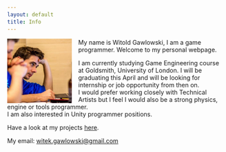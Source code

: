 ```yaml
---
layout: default
title: Info
---
```



<img style="float: left; margin-right: 15px; width: 150px; height: 150px;" src="/images/photo.jpg">

My name is Witold Gawlowski, I am a game programmer. Welcome to my personal webpage.

I am currently studying Game Engineering course at Goldsmith, University of London. I will be graduating this April and will be looking for internship or job opportunity from then on.  
I would prefer working closely with Technical Artists but I feel I would also be a strong physics, engine or tools programmer.  
I am also interested in Unity programmer positions.

Have a look at my projects [here](/projects.html).  

My email:  witek.gawlowski@gmail.com
